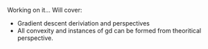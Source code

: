 Working on it... Will cover:

- Gradient descent deriviation and perspectives
- All convexity and instances of gd can be formed from theoritical perspective.